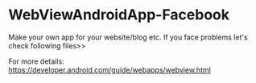 # WebViewAndroidApp-Facebook
Make your own app for your website/blog etc.
If you face problems let's check following files>>


For more details: https://developer.android.com/guide/webapps/webview.html

